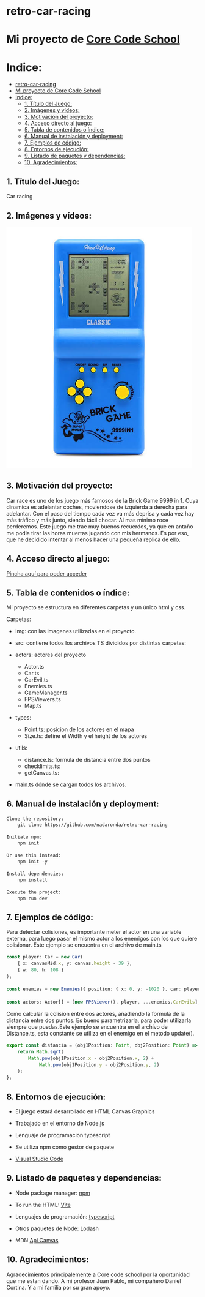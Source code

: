 # retro-car-racing

# Mi proyecto de [Core Code School](https://www.corecode.school/)

# Indice:

-   [retro-car-racing](#retro-car-racing)
-   [Mi proyecto de Core Code School](#mi-proyecto-de-core-code-school)
-   [Indice:](#indice)
    -   [1. Título del Juego:](#1-título-del-juego)
    -   [2. Imágenes y vídeos:](#2-imágenes-y-vídeos)
    -   [3. Motivación del proyecto:](#3-motivación-del-proyecto)
    -   [4. Acceso directo al juego:](#4-acceso-directo-al-juego)
    -   [5. Tabla de contenidos o índice:](#5-tabla-de-contenidos-o-índice)
    -   [6. Manual de instalación y deployment:](#6-manual-de-instalación-y-deployment)
    -   [7. Ejemplos de código:](#7-ejemplos-de-código)
    -   [8. Entornos de ejecución:](#8-entornos-de-ejecución)
    -   [9. Listado de paquetes y dependencias:](#9-listado-de-paquetes-y-dependencias)
    -   [10. Agradecimientos:](#10-agradecimientos)

## 1. Título del Juego:

Car racing

## 2. Imágenes y vídeos:

![Brick game 9999 in 1 ](./img/Brick_Game_Car.jpg)

## 3. Motivación del proyecto:

Car race es uno de los juego más famosos de la Brick Game 9999 in 1. Cuya dinamica es adelantar coches, moviendose de izquierda a derecha para adelantar. Con el paso del tiempo cada vez va más deprisa y cada vez hay más tráfico y más junto, siendo fácil chocar. Al mas mínimo roce perderemos. Este juego me trae muy buenos recuerdos, ya que en antaño me podia tirar las horas muertas jugando con mis hermanos. Es por eso, que he decidido intentar al menos hacer una pequeña replica de ello.

## 4. Acceso directo al juego:

[Pincha aquí para poder acceder](nadaronda.github.io/retro-car-racing/)

## 5. Tabla de contenidos o índice:

Mi proyecto se estructura en diferentes carpetas y un único html y css.

Carpetas:

-   img: con las imagenes utilizadas en el proyecto.
-   src: contiene todos los archivos TS divididos por distintas carpetas:
-   actors: actores del proyecto

    -   Actor.ts 
    -   Car.ts
    -   CarEvil.ts 
    -   Enemies.ts
    -   GameManager.ts
    -   FPSViewers.ts
    -   Map.ts

-   types:
    -   Point.ts: posicion de los actores en el mapa
    -   Size.ts: define el Width y el height de los actores
-   utils:
    -   distance.ts: formula de distancia entre dos puntos
    -   checklimits.ts:
    -   getCanvas.ts:
-   main.ts dónde se cargan todos los archivos.

## 6. Manual de instalación y deployment:

```
Clone the repository:
    git clone https://github.com/nadaronda/retro-car-racing

Initiate npm:
    npm init

Or use this instead:
    npm init -y

Install dependencies:
    npm install

Execute the project:
    npm run dev

```

## 7. Ejemplos de código:

Para detectar colisiones, es importante meter el actor en una variable externa, para luego pasar el mismo actor a los enemigos con los que quiere colisionar. Este ejemplo se encuentra en el archivo de main.ts

```ts
const player: Car = new Car(
    { x: canvasMid.x, y: canvas.height - 39 },
    { w: 80, h: 108 }
);

const enemies = new Enemies({ position: { x: 0, y: -1020 }, car: player });

const actors: Actor[] = [new FPSViewer(), player, ...enemies.CarEvils];
```

Como calcular la colision entre dos actores, añadiendo la formula de la distancia entre dos puntos. Es bueno parametrizarla, para poder utilizarla siempre que puedas.Este ejemplo se encuentra en el archivo de Distance.ts, esta constante se utiliza en el enemigo en el metodo update().

```ts
export const distancia = (obj1Position: Point, obj2Position: Point) => {
    return Math.sqrt(
        Math.pow(obj1Position.x - obj2Position.x, 2) +
            Math.pow(obj1Position.y - obj2Position.y, 2)
    );
};
```

## 8. Entornos de ejecución:

-   El juego estará desarrollado en HTML Canvas Graphics
-   Trabajado en el entorno de Node.js
-   Lenguaje de programacion typescript
-   Se utiliza npm como gestor de paquete

-   [Visual Studio Code](https://code.visualstudio.com/Download)

## 9. Listado de paquetes y dependencias:

-   Node package manager: [npm](https://www.npmjs.com/)
-   To run the HTML: [Vite](https://vitejs.dev/)

-   Lenguajes de programación: [typescript](https://www.npmjs.com/package/typescript)
-   Otros paquetes de Node: Lodash
-   MDN [Api Canvas](https://developer.mozilla.org/es/docs/Web/API/Canvas_API)

## 10. Agradecimientos:

Agradecimientos principalemente a Core code school por la oportunidad que me estan dando. A mi profesor Juan Pablo, mi compañero Daniel Cortina. Y a mi familia por su gran apoyo.

